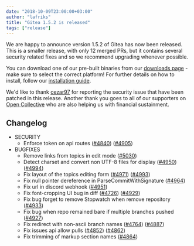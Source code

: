 ```yaml
---
date: "2018-10-09T23:00:00+03:00"
author: "lafriks"
title: "Gitea 1.5.2 is released"
tags: ["release"]
---
```


We are happy to announce version 1.5.2 of Gitea has now been released. This
is a smaller release, with only 12 merged PRs, but it contains several
security related fixes and so we recommend upgrading whenever possible.

You can download one of our pre-built binaries from our
[downloads page](https://dl.gitea.io/gitea/1.5.2/) - make sure to select the
correct platform! For further details on how to install, follow our
[installation guide](https://docs.gitea.io/en-us/install-from-binary/).

We'd like to thank [cezar97](https://github.com/cezar97) for reporting the security issue that have been patched
in this release. Another thank you goes to all of our supporters on
[Open Collective](https://opencollective.com/gitea) who are also helping us
with financial sustainment.

<!--more-->

## Changelog

* SECURITY
  * Enforce token on api routes ([#4840](https://github.com/go-gitea/gitea/pull/4840)) ([#4905](https://github.com/go-gitea/gitea/pull/4905))
* BUGFIXES
  * Remove links from topics in edit mode ([#5030](https://github.com/go-gitea/gitea/pull/5030))
  * Detect charset and convert non UTF-8 files for display ([#4950](https://github.com/go-gitea/gitea/pull/4950)) ([#4994](https://github.com/go-gitea/gitea/pull/4994))
  * Fix layout of the topics editing form ([#4971](https://github.com/go-gitea/gitea/pull/4971)) ([#4993](https://github.com/go-gitea/gitea/pull/4993))
  * Fix null pointer dereference in ParseCommitWithSignature ([#4964](https://github.com/go-gitea/gitea/pull/4964))
  * Fix url in discord webhook ([#4951](https://github.com/go-gitea/gitea/pull/4951))
  * Fix font-cropping UI bug in diff ([#4726](https://github.com/go-gitea/gitea/pull/4726)) ([#4929](https://github.com/go-gitea/gitea/pull/4929))
  * Fix bug forget to remove Stopwatch when remove repository ([#4933](https://github.com/go-gitea/gitea/pull/4933))
  * Fix bug when repo remained bare if multiple branches pushed ([#4927](https://github.com/go-gitea/gitea/pull/4927))
  * Fix redirect with non-ascii branch names ([#4764](https://github.com/go-gitea/gitea/pull/4764)) ([#4887](https://github.com/go-gitea/gitea/pull/4887))
  * Fix issues api allow pulls ([#4852](https://github.com/go-gitea/gitea/pull/4852)) ([#4862](https://github.com/go-gitea/gitea/pull/4862))
  * Fix trimming of markup section names ([#4864](https://github.com/go-gitea/gitea/pull/4864))
